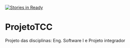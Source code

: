 [![Stories in Ready](https://badge.waffle.io/WaGjUb/ProjetoTCC.png?label=ready&title=Ready)](https://waffle.io/WaGjUb/ProjetoTCC)
# ProjetoTCC
Projeto das disciplinas: Eng. Software I e Projeto integrador
